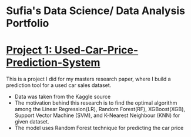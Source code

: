 # Sufia's Data Science/ Data Analysis Portfolio

# [Project 1: Used-Car-Price-Prediction-System](https://github.com/Sufia-Amtul/Used-Car-Price-Prediction-System)

This is a project I did for my masters research paper, where I build a prediction tool for a used car sales dataset. 
- Data was taken from the Kaggle source
- The motivation behind this research is to find the optimal algorithm among the Linear Regression(LR), Random Forest(RF), XGBoost(XGB), Support Vector Machine (SVM), and K-Nearest Neighbour (KNN) for given dataset.
- The model uses Random Forest technique for predicting the car price

  
